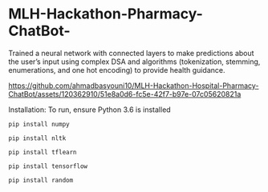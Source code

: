 # MLH-Hackathon-Pharmacy-ChatBot-

Trained a neural network with connected layers to make predictions about the user’s input using complex DSA and algorithms (tokenization, stemming, enumerations, and one hot encoding) to provide health guidance.

https://github.com/ahmadbasyouni10/MLH-Hackathon-Hospital-Pharmacy-ChatBot/assets/120362910/51e8a0d6-fc5e-42f7-b97e-07c05620821a

Installation:
To run, ensure Python 3.6 is installed

```
pip install numpy

pip install nltk

pip install tflearn

pip install tensorflow

pip install random
```
